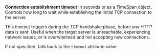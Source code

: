 **Connection establishment timeout** in seconds or as a TimeSpan object. Controls how long to wait while establishing the initial TCP connection to the server.

This timeout triggers during the TCP handshake phase, before any HTTP data is sent. Useful when the target server is unreachable, experiencing network issues, or is overwhelmed and not accepting new connections.

If not specified, falls back to the `timeout` attribute value.